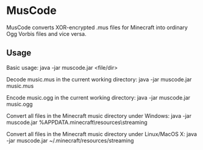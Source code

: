MusCode
=======

MusCode converts XOR-encrypted .mus files for Minecraft into ordinary Ogg Vorbis files and vice versa.

Usage
-----

Basic usage:
    java -jar muscode.jar <file/dir>
	
Decode music.mus in the current working directory:
    java -jar muscode.jar music.mus
	
Encode music.ogg in the current working directory:
    java -jar muscode.jar music.ogg

Convert all files in the Minecraft music directory under Windows:
    java -jar muscode.jar %APPDATA\.minecraft\resources\streaming

Convert all files in the Minecraft music directory under Linux/MacOS X:
    java -jar muscode.jar ~/.minecraft/resources/streaming
